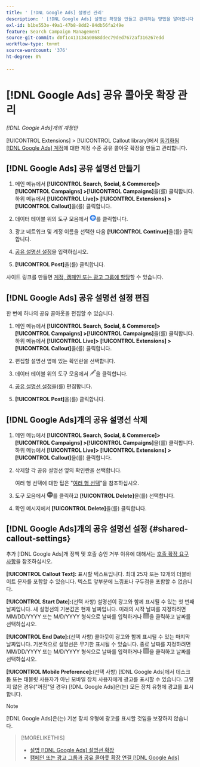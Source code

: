 ```yaml
---
title: ' [!DNL Google Ads] 설명선 관리'
description: ' [!DNL Google Ads] 설명선 확장을 만들고 관리하는 방법을 알아봅니다.'
exl-id: b1be553e-49a1-47b8-8dd2-84db56fa249e
feature: Search Campaign Management
source-git-commit: d0f1c413134a0868ddec79ded7672af316267edd
workflow-type: tm+mt
source-wordcount: '376'
ht-degree: 0%

---
```


# [!DNL Google Ads] 공유 콜아웃 확장 관리

*[!DNL Google Ads]개의 계정만*

[!UICONTROL Extensions] > [!UICONTROL Callout library]에서 [동기화됨 [!DNL Google Ads] 계정](/help/search-social-commerce/campaign-management/accounts/ad-network-account-about.md)에 대한 계정 수준 공유 콜아웃 확장을 만들고 관리합니다.

## [!DNL Google Ads] 공유 설명선 만들기

1. 메인 메뉴에서 **[!UICONTROL Search, Social, & Commerce]> [!UICONTROL Campaigns] >[!UICONTROL Campaigns]**&#x200B;을(를) 클릭합니다. 하위 메뉴에서 **[!UICONTROL Live]> [!UICONTROL Extensions] >[!UICONTROL Callout]**&#x200B;을(를) 클릭합니다.

1. 데이터 테이블 위의 도구 모음에서 ![만들기](/help/search-social-commerce/assets/add.png "만들기")를 클릭합니다.

1. 광고 네트워크 및 계정 이름을 선택한 다음 **[!UICONTROL Continue]**&#x200B;을(를) 클릭합니다.

1. [공유 설명선 설정](#shared-callout-settings)을 입력하십시오.

1. **[!UICONTROL Post]**&#x200B;을(를) 클릭합니다.

사이트 링크를 만들면 [계정, 캠페인 또는 광고 그룹에 할당](callout-extension-associate.md)할 수 있습니다.

## [!DNL Google Ads] 공유 설명선 설정 편집

한 번에 하나의 공유 콜아웃을 편집할 수 있습니다.

1. 메인 메뉴에서 **[!UICONTROL Search, Social, & Commerce]> [!UICONTROL Campaigns] >[!UICONTROL Campaigns]**&#x200B;을(를) 클릭합니다. 하위 메뉴에서 **[!UICONTROL Live]> [!UICONTROL Extensions] >[!UICONTROL Callout]**&#x200B;을(를) 클릭합니다.

1. 편집할 설명선 옆에 있는 확인란을 선택합니다.

1. 데이터 테이블 위의 도구 모음에서 ![편집](/help/search-social-commerce/assets/edit.png "편집")을 클릭합니다.

1. [공유 설명선 설정](#shared-callout-settings)을(를) 편집합니다.

1. **[!UICONTROL Post]**&#x200B;을(를) 클릭합니다.

## [!DNL Google Ads]개의 공유 설명선 삭제

1. 메인 메뉴에서 **[!UICONTROL Search, Social, & Commerce]> [!UICONTROL Campaigns] >[!UICONTROL Campaigns]**&#x200B;을(를) 클릭합니다. 하위 메뉴에서 **[!UICONTROL Live]> [!UICONTROL Extensions] >[!UICONTROL Callout]**&#x200B;을(를) 클릭합니다.

1. 삭제할 각 공유 설명선 옆의 확인란을 선택합니다.

   여러 행 선택에 대한 팁은 &quot;[여러 행 선택](/help/search-social-commerce/common-tasks/navigation-editing-selection/multiple-rows-select.md)&quot;을 참조하십시오.

1. 도구 모음에서 ![자세히](/help/search-social-commerce/assets/more.png "자세히")를 클릭하고 **[!UICONTROL Delete]**&#x200B;을(를) 선택합니다.

1. 확인 메시지에서 **[!UICONTROL Delete]**&#x200B;을(를) 클릭합니다.

## [!DNL Google Ads]개의 공유 설명선 설정 {#shared-callout-settings}

추가 [!DNL Google Ads]개 정책 및 호출 승인 거부 이유에 대해서는 [호출 확장 요구 사항](https://support.google.com/adspolicy/answer/1054212)을 참조하십시오.

**[!UICONTROL Callout Text]:** 표시할 텍스트입니다. 최대 25자 또는 12개의 더블바이트 문자를 포함할 수 있습니다. 텍스트 앞부분에 느낌표나 구두점을 포함할 수 없습니다.

**[!UICONTROL Start Date]:**(선택 사항) 설명선이 광고와 함께 표시될 수 있는 첫 번째 날짜입니다. 새 설명선의 기본값은 현재 날짜입니다. 미래의 시작 날짜를 지정하려면 MM/DD/YYYY 또는 M/D/YYYY 형식으로 날짜를 입력하거나 ![달력](/help/search-social-commerce/assets/calendar.png "달력")을 클릭하고 날짜를 선택하십시오.

**[!UICONTROL End Date]:**(선택 사항) 콜아웃이 광고와 함께 표시될 수 있는 마지막 날짜입니다. 기본적으로 설명선은 무기한 표시될 수 있습니다. 종료 날짜를 지정하려면 MM/DD/YYYY 또는 M/D/YYYY 형식으로 날짜를 입력하거나 ![달력](/help/search-social-commerce/assets/calendar.png "달력")을 클릭하고 날짜를 선택하십시오.

**[!UICONTROL Mobile Preference]:**(선택 사항) [!DNL Google Ads]에서 데스크톱 또는 태블릿 사용자가 아닌 모바일 장치 사용자에게 광고를 표시할 수 있습니다. 그렇지 않은 경우(&quot;꺼짐&quot;일 경우) [!DNL Google Ads]은(는) 모든 장치 유형에 광고를 표시합니다.

>[!NOTE]
>
>[!DNL Google Ads]은(는) 기본 장치 유형에 광고를 표시할 것임을 보장하지 않습니다.

>[!MORELIKETHIS]
>
>* [설명 [!DNL Google Ads] 설명선 확장](callout-extension-about.md)
>* [캠페인 또는 광고 그룹과 공유 콜아웃 확장 연결 [!DNL Google Ads] ](callout-extension-associate.md)
